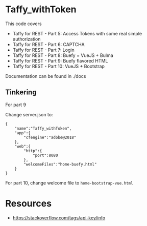 # Taffy_withToken


This code covers

* Taffy for REST - Part 5: Access Tokens with some real simple authorization
* Taffy for REST - Part 6: CAPTCHA
* Taffy for REST - Part 7: Login
* Taffy for REST - Part 8: Buefy = VueJS + Bulma
* Taffy for REST - Part 9: Buefy flavored HTML
* Taffy for REST - Part 10: VueJS + Bootstrap

Documentation can be found in ./docs


## Tinkering

For part 9


Change server.json to:

```
{
    "name":"Taffy_withToken",
    "app":{
        "cfengine":"adobe@2018"
    },
    "web":{
        "http":{
            "port":8080
        },
        "welcomeFiles":"home-buefy.html"
    }
}
````

For part 10, change welcome file to `home-bootstrap-vue.html`



# Resources

- https://stackoverflow.com/tags/api-key/info

